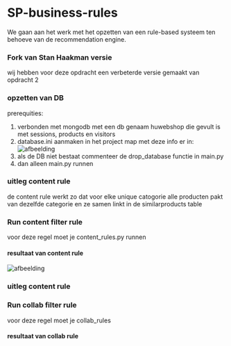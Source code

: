 # SP-business-rules
We gaan aan het werk met het opzetten van een rule-based systeem ten behoeve van de recommendation engine.


### Fork van Stan Haakman versie
wij hebben voor deze opdracht een verbeterde versie gemaakt van opdracht 2

### opzetten van DB
prerequities: 
1. verbonden met mongodb met een db genaam huwebshop die gevult is met sessions, products en visitors
2. database.ini aanmaken in het project map met deze info er in:
![afbeelding](https://user-images.githubusercontent.com/35180025/111664177-ccfebc00-8811-11eb-994a-a407041a08fa.png)
3. als de DB niet bestaat commenteer de drop_database functie in main.py
4. dan alleen main.py runnen

### uitleg content rule
de content rule werkt zo dat voor elke unique catogorie alle producten pakt van dezelfde categorie en ze samen linkt in de similarproducts table

### Run content filter rule
voor deze regel moet je content_rules.py runnen

#### resultaat van content rule
![afbeelding](https://user-images.githubusercontent.com/35180025/111662977-ac823200-8810-11eb-8746-9d261fea31d2.png)

### uitleg content rule

### Run collab filter rule
voor deze regel moet je collab_rules

#### resultaat van collab rule
